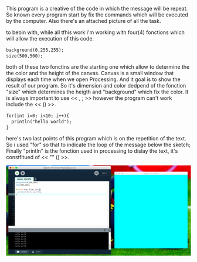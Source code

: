 This program is a creative of the code in which the message will be repeat. So known every program start by fix the commands which will be executed by the computer. Also there's an attached picture of all the task.

to bebin with, while all tfhis work i'm working with four(4) fonctions which will allow the execution of this code.
```
background(0,255,255);
size(500,500);
```
both of these two fonctins are the starting one which allow to determine the the color and the height of the canvas. Canvas is a small window that displays each time when we open Processing. And it goal is to show the result of our program. So it's dimension and color dedpend of the fonction "size" which determines the heigth and "background" which fix the color. It is always important to use << , ; >> however the program can't work include the << () >>.
```
for(int i=0; i<10; i++){
  println("hello world");
}
```
here's two last points of this program which is on the repetition of the text. So i used "for" so that to indicate the loop of the message below the sketch; Finally "println" is the fonction used in processing to dislay the text, it's constfitued of << "" () >>.


![code of repeat](code-of-repeat.png)
